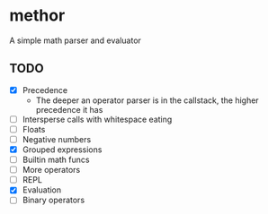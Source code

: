 # methor

A simple math parser and evaluator

## TODO

- [x] Precedence
  - The deeper an operator parser is in the callstack, the higher precedence it has
- [ ] Intersperse calls with whitespace eating
- [ ] Floats
- [ ] Negative numbers
- [x] Grouped expressions
- [ ] Builtin math funcs
- [ ] More operators
- [ ] REPL
- [x] Evaluation
- [ ] Binary operators
